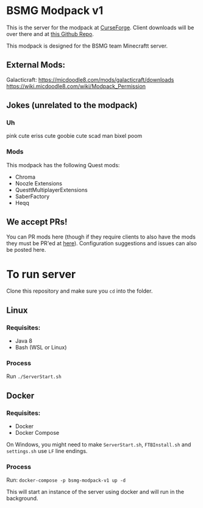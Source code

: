 # BSMG Modpack v1

This is the server for the modpack at [CurseForge](https://www.curseforge.com/minecraft/modpacks/bsmg-modded-v1). Client downloads will be over there and at [this Github Repo](https://github.com/Fernthedev/bsmg-modpack-v1-client).

This modpack is designed for the BSMG team Minecraftt server.

## External Mods:
Galacticraft: https://micdoodle8.com/mods/galacticraft/downloads
https://wiki.micdoodle8.com/wiki/Modpack_Permission


## Jokes (unrelated to the modpack)
### Uh
pink cute
eriss cute
goobie cute
scad man
bixel poom

### Mods
This modpack has the following Quest mods:

- Chroma
- Noozle Extensions
- QuesttMultiplayerExtensions
- SaberFactory
- Heqq


## We accept PRs!

You can PR mods here (though if they require clients to also have the mods they must be PR'ed at [here](https://github.com/Fernthedev/bsmg-modpack-v1-client)). Configuration suggestions and issues can also be posted here.

# To run server

Clone this repository and make sure you `cd` into the folder.

## Linux

### Requisites:

- Java 8
- Bash (WSL or Linux)

### Process

Run `./ServerStart.sh`

## Docker

### Requisites:

- Docker
- Docker Compose

On Windows, you might need to make `ServerStart.sh`, `FTBInstall.sh` and `settings.sh` use `LF` line endings.

### Process

Run:
`docker-compose -p bsmg-modpack-v1 up -d`

This will start an instance of the server using docker and will run in the background.
